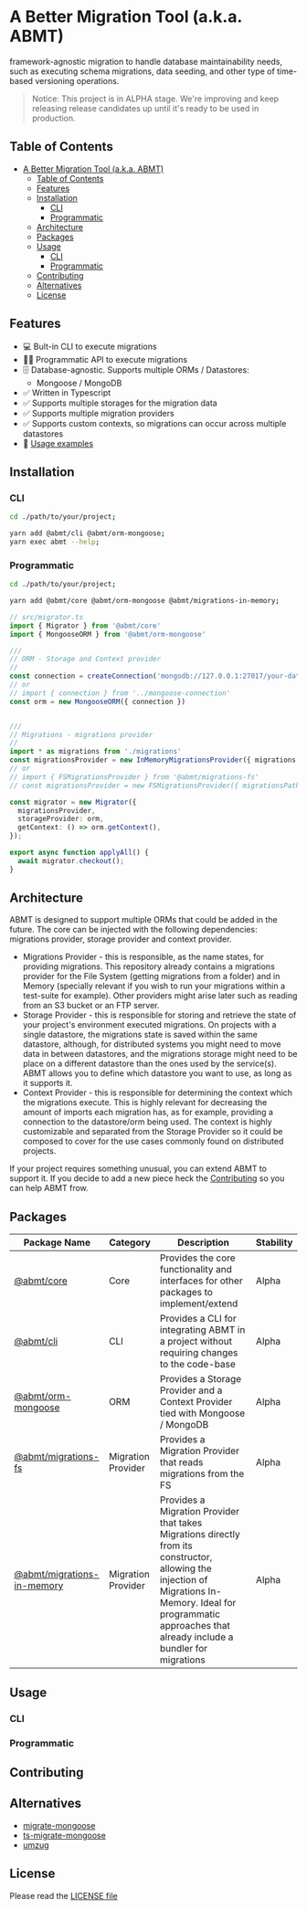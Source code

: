 # A Better Migration Tool (a.k.a. ABMT)

framework-agnostic migration to handle database maintainability needs, such as executing schema migrations, data seeding, and other type of time-based versioning operations.

> Notice: This project is in ALPHA stage. We're improving and keep releasing release candidates up until it's ready to be used in production.

## Table of Contents

- [A Better Migration Tool (a.k.a. ABMT)](#a-better-migration-tool-aka-abmt)
  - [Table of Contents](#table-of-contents)
  - [Features](#features)
  - [Installation](#installation)
    - [CLI](#cli)
    - [Programmatic](#programmatic)
  - [Architecture](#architecture)
  - [Packages](#packages)
  - [Usage](#usage)
    - [CLI](#cli-1)
    - [Programmatic](#programmatic-1)
  - [Contributing](#contributing)
  - [Alternatives](#alternatives)
  - [License](#license)

## Features

- 💻 Bult-in CLI to execute migrations
- 👨‍💻 Programmatic API to execute migrations
- 🗄 Database-agnostic. Supports multiple ORMs / Datastores:
  - Mongoose / MongoDB
- ✅ Written in Typescript
- ✅ Supports multiple storages for the migration data
- ✅ Supports multiple migration providers
- ✅ Supports custom contexts, so migrations can occur across multiple datastores
- 🧐 [Usage examples](./packages/cli/examples/)

## Installation

### CLI

```bash
cd ./path/to/your/project;

yarn add @abmt/cli @abmt/orm-mongoose;
yarn exec abmt --help;
```

### Programmatic

```bash
cd ./path/to/your/project;

yarn add @abmt/core @abmt/orm-mongoose @abmt/migrations-in-memory;
```

```typescript
// src/migrator.ts
import { Migrator } from '@abmt/core'
import { MongooseORM } from '@abmt/orm-mongoose'

///
// ORM - Storage and Context provider
//
const connection = createConnection('mongodb://127.0.0.1:27017/your-database-name');
// or
// import { connection } from '../mongoose-connection'
const orm = new MongooseORM({ connection })


///
// Migrations - migrations provider
//
import * as migrations from './migrations'
const migrationsProvider = new InMemoryMigrationsProvider({ migrations })
// or
// import { FSMigrationsProvider } from '@abmt/migrations-fs'
// const migrationsProvider = new FSMigrationsProvider({ migrationsPath: `./migrations` })

const migrator = new Migrator({
  migrationsProvider,
  storageProvider: orm,
  getContext: () => orm.getContext(),
});

export async function applyAll() {
  await migrator.checkout();
}
```


## Architecture

ABMT is designed to support multiple ORMs that could be added in the future. The core can be injected with the following dependencies: migrations provider, storage provider and context provider.

- Migrations Provider - this is responsible, as the name states, for providing migrations. This repository already contains a migrations provider for the File System (getting migrations from a folder) and in Memory (specially relevant if you wish to run your migrations within a test-suite for example). Other providers might arise later such as reading from an S3 bucket or an FTP server.
- Storage Provider - this is responsible for storing and retrieve the state of your project's environment executed migrations. On projects with a single datastore, the migrations state is saved within the same datastore, although, for distributed systems you might need to move data in between datastores, and the migrations storage might need to be place on a different datastore than the ones used by the service(s). ABMT allows you to define which datastore you want to use, as long as it supports it.
- Context Provider - this is responsible for determining the context which the migrations execute. This is highly relevant for decreasing the amount of imports each migration has, as for example, providing a connection to the datastore/orm being used. The context is highly customizable and separated from the Storage Provider so it could be composed to cover for the use cases commonly found on distributed projects.

If your project requires something unusual, you can extend ABMT to support it. If you decide to add a new piece heck the [Contributing](#contributing) so you can help ABMT frow.

## Packages

| Package Name        | Category           | Description                                                                           | Stability  |
|---------------------|--------------------|---------------------------------------------------------------------------------------|---|
| [@abmt/core](./packages/core/)          | Core               | Provides the core functionality and interfaces for other packages to implement/extend | Alpha  |
| [@abmt/cli](./packages/cli/)  | CLI                | Provides a CLI for integrating ABMT in a project without requiring changes to the code-base       | Alpha  |
| [@abmt/orm-mongoose](./packages/orm-mongoose/)  | ORM                | Provides a Storage Provider and a Context Provider tied with Mongoose / MongoDB       | Alpha  |
| [@abmt/migrations-fs](./packages/migrations-fs) | Migration Provider | Provides a Migration Provider that reads migrations from the FS                       | Alpha  |
| [@abmt/migrations-in-memory](./packages/migrations-in-memory/) | Migration Provider | Provides a Migration Provider that takes Migrations directly from its constructor, allowing the injection of Migrations In-Memory. Ideal for programmatic approaches that already include a bundler for migrations                       | Alpha  |

## Usage

### CLI

### Programmatic

## Contributing

## Alternatives

- [migrate-mongoose](https://github.com/balmasi/migrate-mongoose)
- [ts-migrate-mongoose](https://github.com/ilovepixelart/ts-migrate-mongoose)
- [umzug](https://github.com/sequelize/umzug)

## License

Please read the [LICENSE file](./LICENSE)
